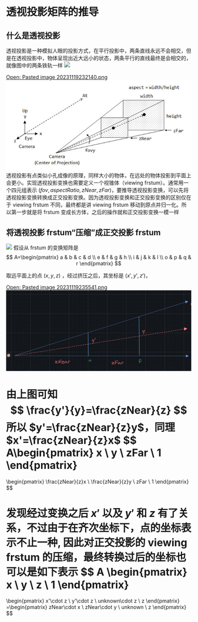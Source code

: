 # 透视投影矩阵的推导
## 什么是透视投影
透视投影是一种模拟人眼的投影方式，在平行投影中，两条直线永远不会相交，但是在透视投影中，物体呈现出近大远小的状态，两条平行的直线最终是会相交的，就像图中的两条铁轨一样
![](perspective_example.jpeg)

[Open: Pasted image 20231119232140.png](%E5%8F%AF%E8%A7%86%E5%8C%96/%E5%9B%BE%E5%BD%A2%E5%AD%A6/GAMES-101/assets/a3caac6fd59ee3042d7d39393b408dfe_MD5.jpeg)
![](%E5%8F%AF%E8%A7%86%E5%8C%96/%E5%9B%BE%E5%BD%A2%E5%AD%A6/GAMES-101/assets/a3caac6fd59ee3042d7d39393b408dfe_MD5.jpeg)
透视投影有点类似小孔成像的原理，同样大小的物体，在远处的物体投影到平面上会更小。实现透视投影变换也需要定义一个视锥体（viewing frstum）。通常用一个四元组表示 $(fov, aspectRatio,zNear, zFar)$，要推导透视投影变换，可以先将透视投影变换转换成正交投影变换。因为透视投影变换和正交投影变换的区别仅在于 viewing frstum 不同，最终都是讲 viewing frstum 移动到原点并归一化。所以第一步就是将 frstum 变成长方体，之后的操作就和正交投影变换一模一样

##  将透视投影 frstum“压缩”成正交投影 frstum

![](perspective-2D.jpeg)
假设从 frstum 的变换矩阵是
$$
A=\begin{pmatrix}
a & b & c & d \\
e & f & g & h \\
i & j & k & l \\
o & p & q & r
\end{pmatrix}
$$

取远平面上的点 $(x,y,z)$ ，经过挤压之后，其坐标是 $(x',y',z')$，

[Open: Pasted image 20231119235541.png](%E5%8F%AF%E8%A7%86%E5%8C%96/%E5%9B%BE%E5%BD%A2%E5%AD%A6/GAMES-101/assets/507fdbf3b1724866203d5a33e2ee50fb_MD5.jpeg)
![](%E5%8F%AF%E8%A7%86%E5%8C%96/%E5%9B%BE%E5%BD%A2%E5%AD%A6/GAMES-101/assets/507fdbf3b1724866203d5a33e2ee50fb_MD5.jpeg)

由上图可知
$$
\frac{y'}{y}=\frac{zNear}{z}
$$
所以 $y'=\frac{zNear}{z}y$，同理 $x'=\frac{zNear}{z}x$ 
$$
A\begin{pmatrix}
x \\
y \\
zFar \\
1
\end{pmatrix}
=
\begin{pmatrix}
\frac{zNear}{z}x \\
\frac{zNear}{z}y \\
zFar \\
1
\end{pmatrix}
$$

发现经过变换之后 $x'$ 以及 $y'$ 和 $z$ 有了关系，不过由于在齐次坐标下，点的坐标表示不止一种, 因此对正交投影的 viewing frstum 的压缩，最终转换过后的坐标也可以是如下表示
$$
A
\begin{pmatrix}
x \\
y \\
z \\
1
\end{pmatrix}
=
\begin{pmatrix}
x'\cdot z \\
y'\cdot z \\
unknown\cdot z \\
z
\end{pmatrix}
=\begin{pmatrix}
zNear\cdot x \\
zNear\cdot y \\
unknown \\
z
\end{pmatrix}
$$

